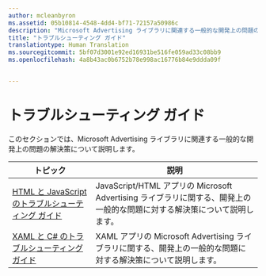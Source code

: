 ```yaml
---
author: mcleanbyron
ms.assetid: 05b10814-4548-4dd4-bf71-72157a50986c
description: "Microsoft Advertising ライブラリに関連する一般的な開発上の問題の解決策について説明します。"
title: "トラブルシューティング ガイド"
translationtype: Human Translation
ms.sourcegitcommit: 5bf07d3001e92ed16931be516fe059ad33c08bb9
ms.openlocfilehash: 4a8b43ac0b6752b78e998ac16776b84e9ddda09f


---
```


# トラブルシューティング ガイド




このセクションでは、Microsoft Advertising ライブラリに関連する一般的な開発上の問題の解決策について説明します。

| トピック                                                                                                       | 説明                 |
|-------------------------------------------------------------------------------------------------------------|-----------------------------|
| [HTML と JavaScript のトラブルシューティング ガイド](html-and-javascript-troubleshooting-guide.md)  |  JavaScript/HTML アプリの Microsoft Advertising ライブラリに関する、開発上の一般的な問題に対する解決策について説明します。 |
| [XAML と C# のトラブルシューティング ガイド](xaml-and-c-troubleshooting-guide.md)      |  XAML アプリの Microsoft Advertising ライブラリに関する、開発上の一般的な問題に対する解決策について説明します。    |


 

 



<!--HONumber=Aug16_HO3-->


